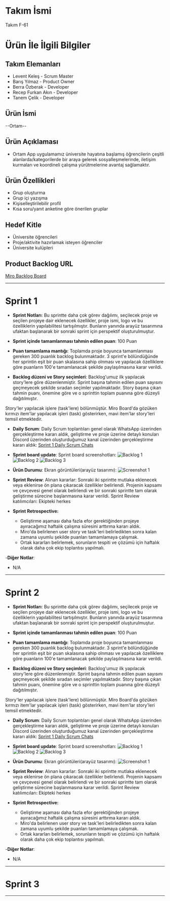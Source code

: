 # **Takım İsmi**

Takım F-61

# Ürün İle İlgili Bilgiler

## Takım Elemanları

- Levent Keleş - Scrum Master
- Barış Yılmaz - Product Owner
- Berra Özberak - Developer
- Recep Furkan Akın - Developer
- Tanem Çelik - Developer

## Ürün İsmi

--Ortam--

## Ürün Açıklaması

- Ortam App uygulamamız üniversite hayatına başlamış öğrencilerin çeşitli alanlarda/kategorilerde bir araya gelerek sosyalleşmelerinde, iletişim kurmaları ve koordineli çalışma yürütmelerine avantaj sağlamaktır. 

## Ürün Özellikleri

- Grup oluşturma
- Grup içi yazışma
- Kişiselleştirilebilir profil
- Kısa soru/yanıt anketine göre önerilen gruplar

## Hedef Kitle

- Üniversite öğrencileri
- Proje/aktivite hazırlamak isteyen öğrenciler
- Üniversite kulüpleri

## Product Backlog URL

[Miro Backlog Board](https://miro.com/app/board/uXjVM9qwV6E=/)

---

# Sprint 1

- **Sprint Notları**: Bu sprintte daha çok görev dağılımı, seçilecek proje ve seçilen projeye dair eklenecek özellikler, proje ismi, logo ve bu özelliklerin yapılabilitesi tartışılmıştır. Bunların yanında arayüz tasarımına ufaktan başlanarak bir sonraki sprint için perspektif oluşturulmuştur.

- **Sprint içinde tamamlanması tahmin edilen puan**: 100 Puan

- **Puan tamamlama mantığı**: Toplamda proje boyunca tamamlanması gereken 300 puanlık backlog bulunmaktadır. 3 sprint'e bölündüğünde her sprintin eşit bir puan skalasına sahip olnması ve yapılacak özelliklere göre puanların 100'e tamamlanacak şekilde paylaşılmasına karar verildi.

- **Backlog düzeni ve Story seçimleri**: Backlog'umuz ilk yapılacak story'lere göre düzenlenmiştir. Sprint başına tahmin edilen puan sayısını geçmeyecek şekilde sıradan seçimler yapılmaktadır. Story başına çıkan tahmin puanı, önemine göre ve o sprinttin toplam puanına göre düzeyli dağıtılmıştır.

Story'ler yapılacak işlere (task'lere) bölünmüştür. Miro Board'da gözüken kırmızı item'lar yapılacak işleri (task) gösterirken, mavi item'lar story'leri temsil etmektedir.

- **Daily Scrum**: Daily Scrum toplantıları genel olarak WhatsApp üzerinden gerçekleştirme kararı aldık, geliştirme ve proje üzerine detaylı konuları Discord üzerinden oluşturduğumuz kanal üzerinden gerçekleştirme kararı aldık: [Sprint 1 Daily Scrum Chats](https://docs.google.com/document/d/1OZbFCGxMfz0IMrVTndzzOXj6EfYKZ7BS/edit?usp=sharing&ouid=100011668850943350713&rtpof=true&sd=true)

- **Sprint board update**: Sprint board screenshotları: 
![Backlog 1](https://raw.githubusercontent.com/leventkeles/OUA-Bootcamp-F-61/main/ProjectManagement/sprint1/sprintt-1-1.png) 
![Backlog 2](https://raw.githubusercontent.com/leventkeles/OUA-Bootcamp-F-61/main/ProjectManagement/sprint1/sprintt-1-2.png) 
![Backlog 3](https://raw.githubusercontent.com/leventkeles/OUA-Bootcamp-F-61/main/ProjectManagement/sprint1/sprintt-1-3.png)

- **Ürün Durumu**: Ekran görüntüleri(arayüz tasarımı):
  ![Screenshot 1](https://github.com/leventkeles/OUA-Bootcamp-F-61/blob/main/ProjectManagement/sprint1/sprint-1-ss.png)

- **Sprint Review**: 
Alınan kararlar: Sonraki iki sprintte mutlaka eklenecek veya eklenirse ön plana çıkaracak özellikler belirlendi. Projenin kapsamı ve çevçevesi genel olarak belirlendi ve bir sonraki sprintte tam olarak geliştirme sürecine başlanmasına karar verildi. Sprint Review katılımcıları: Ekipteki herkes

- **Sprint Retrospective:**
  - Geliştirme aşaması daha fazla efor gerektiğinden projeye ayıracağımız haftalık çalışma süresini arttırma kararı aldık.
  - Miro'da belirlenen user story ve task'leri belirledikten sonra kalan zamana uyumlu şekilde puanları tamamlamaya çalışmak.
  - Ortak kararları belirlemek, sorunların tespiti ve çözümü için haftalık olarak daha çok ekip toplantısı yapılmalı.

-**Diğer Notlar**:
- N/A

---

# Sprint 2

- **Sprint Notları**: Bu sprintte daha çok görev dağılımı, seçilecek proje ve seçilen projeye dair eklenecek özellikler, proje ismi, logo ve bu özelliklerin yapılabilitesi tartışılmıştır. Bunların yanında arayüz tasarımına ufaktan başlanarak bir sonraki sprint için perspektif oluşturulmuştur.

- **Sprint içinde tamamlanması tahmin edilen puan**: 100 Puan

- **Puan tamamlama mantığı**: Toplamda proje boyunca tamamlanması gereken 300 puanlık backlog bulunmaktadır. 3 sprint'e bölündüğünde her sprintin eşit bir puan skalasına sahip olnması ve yapılacak özelliklere göre puanların 100'e tamamlanacak şekilde paylaşılmasına karar verildi.

- **Backlog düzeni ve Story seçimleri**: Backlog'umuz ilk yapılacak story'lere göre düzenlenmiştir. Sprint başına tahmin edilen puan sayısını geçmeyecek şekilde sıradan seçimler yapılmaktadır. Story başına çıkan tahmin puanı, önemine göre ve o sprinttin toplam puanına göre düzeyli dağıtılmıştır.

Story'ler yapılacak işlere (task'lere) bölünmüştür. Miro Board'da gözüken kırmızı item'lar yapılacak işleri (task) gösterirken, mavi item'lar story'leri temsil etmektedir.

- **Daily Scrum**: Daily Scrum toplantıları genel olarak WhatsApp üzerinden gerçekleştirme kararı aldık, geliştirme ve proje üzerine detaylı konuları Discord üzerinden oluşturduğumuz kanal üzerinden gerçekleştirme kararı aldık: [Sprint 1 Daily Scrum Chats](https://docs.google.com/document/d/1OZbFCGxMfz0IMrVTndzzOXj6EfYKZ7BS/edit?usp=sharing&ouid=100011668850943350713&rtpof=true&sd=true)

- **Sprint board update**: Sprint board screenshotları: 
![Backlog 1](https://raw.githubusercontent.com/leventkeles/OUA-Bootcamp-F-61/main/ProjectManagement/sprint2/sprint2-1.png) 
![Backlog 2](https://raw.githubusercontent.com/leventkeles/OUA-Bootcamp-F-61/main/ProjectManagement/sprint2/sprint2-2.png) 
![Backlog 3](https://raw.githubusercontent.com/leventkeles/OUA-Bootcamp-F-61/main/ProjectManagement/sprint2/sprint3-3.png)

- **Ürün Durumu**: Ekran görüntüleri(arayüz tasarımı):
  ![Screenshot 1](https://github.com/leventkeles/OUA-Bootcamp-F-61/blob/main/ProjectManagement/sprint1/sprint-1-ss.png)

- **Sprint Review**: 
Alınan kararlar: Sonraki iki sprintte mutlaka eklenecek veya eklenirse ön plana çıkaracak özellikler belirlendi. Projenin kapsamı ve çevçevesi genel olarak belirlendi ve bir sonraki sprintte tam olarak geliştirme sürecine başlanmasına karar verildi. Sprint Review katılımcıları: Ekipteki herkes

- **Sprint Retrospective:**
  - Geliştirme aşaması daha fazla efor gerektiğinden projeye ayıracağımız haftalık çalışma süresini arttırma kararı aldık.
  - Miro'da belirlenen user story ve task'leri belirledikten sonra kalan zamana uyumlu şekilde puanları tamamlamaya çalışmak.
  - Ortak kararları belirlemek, sorunların tespiti ve çözümü için haftalık olarak daha çok ekip toplantısı yapılmalı.

-**Diğer Notlar**:
- N/A


---

# Sprint 3

---
